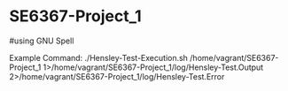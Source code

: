 # SE6367-Project_1

#using GNU Spell

Example Command: ./Hensley-Test-Execution.sh /home/vagrant/SE6367-Project_1 1>/home/vagrant/SE6367-Project_1/log/Hensley-Test.Output 2>/home/vagrant/SE6367-Project_1/log/Hensley-Test.Error
